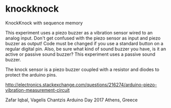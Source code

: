 # knockknock


KnockKnock with sequence memory

This experiment uses a piezo buzzer as a vibration sensor wired to an analog input.
Don't get confused with the piezo sensor as input and piezo buzzer as output!
Code must be changed if you use a standard button on a regular digital pin.
Also, be sure what kind of sound buzzer you have, is it an active or passive sound buzzer?
This experiment uses a passive sound buzzer.

The knock sensor is a piezo buzzer coupled with a resistor and diodes to protect the arduino pins.

http://electronics.stackexchange.com/questions/216274/arduino-piezo-vibration-measurement-circuit

Zafar Iqbal, Vagelis Chantzis
Arduino Day 2017
Athens, Greece

